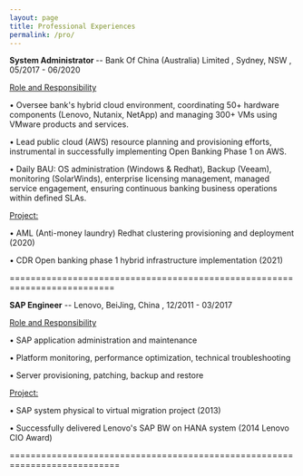 ```yaml
---
layout: page
title: Professional Experiences
permalink: /pro/
---
```



<b>System Administrator </b>  --  Bank Of China (Australia) Limited ,    Sydney, NSW ,       05/2017 - 06/2020 

<ins>Role and Responsibility</ins> 

•   Oversee bank's hybrid cloud environment, coordinating 50+ hardware components (Lenovo, Nutanix, NetApp) and managing 300+ VMs using VMware products and services.

•   Lead public cloud (AWS) resource planning and provisioning efforts, instrumental in successfully implementing Open Banking Phase 1 on AWS.

•   Daily BAU: OS administration (Windows & Redhat), Backup (Veeam), monitoring (SolarWinds), enterprise licensing management, managed service engagement, ensuring continuous banking business operations within defined SLAs.

<ins>Project:</ins> 

•   AML (Anti-money laundry) Redhat clustering provisioning and deployment (2020)

•   CDR Open banking phase 1 hybrid infrastructure implementation (2021)


==========================================================================

<b>SAP Engineer</b>  --  Lenovo,      BeiJing, China ,      12/2011 - 03/2017 

<ins>Role and Responsibility</ins> 

•	SAP application administration and maintenance

•	Platform monitoring, performance optimization, technical troubleshooting

•	Server provisioning, patching, backup and restore


<ins>Project:</ins> 

•	SAP system physical to virtual migration project (2013)

•	Successfully delivered Lenovo's SAP BW on HANA system (2014 Lenovo CIO Award)

===========================================================================
